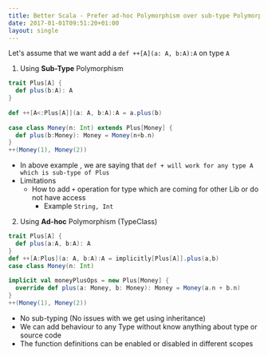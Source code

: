 ```yaml
---
title: Better Scala - Prefer ad-hoc Polymorphism over sub-type Polymorphism
date: 2017-01-01T09:51:20+01:00
layout: single
---
```


Let's assume that we want add a `def ++[A](a: A, b:A):A` on type  `A`

1. Using **Sub-Type** Polymorphism 

```scala
trait Plus[A] {  
  def plus(b:A): A  
}  
  
def ++[A<:Plus[A]](a: A, b:A):A = a.plus(b)  
  
case class Money(n: Int) extends Plus[Money] {  
  def plus(b:Money): Money = Money(n+b.n)  
}  
++(Money(1), Money(2))
```
 - In above example , we are saying that `def + will work for any type A which is sub-type of Plus`
 - Limitations 
	 - How to add `+` operation for type which are coming for other Lib or do not have access 
		 - Example `String, Int `

2. Using **Ad-hoc**  Polymorphism (TypeClass)

```scala
trait Plus[A] {  
  def plus(a:A, b:A): A  
}  
def ++[A:Plus](a: A, b:A):A = implicitly[Plus[A]].plus(a,b)  
case class Money(n: Int)  
  
implicit val moneyPlusOps = new Plus[Money] {  
  override def plus(a: Money, b: Money): Money = Money(a.n + b.n)  
}  
++(Money(1), Money(2))
```
- No sub-typing  (No issues with we get using inheritance)
- We can add behaviour to any Type without know anything about type or source code
- The function definitions can be enabled or disabled in different scopes